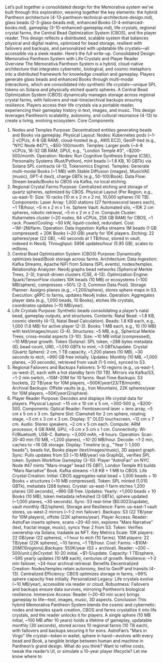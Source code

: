 Let’s pull together a consolidated design for the Memorativa system we’ve built through this exploration, weaving together the key elements: the hybrid Pantheon architecture (4-13-pantheon-technical-architecture-design.md), glass beads (2-3-glass-beads.md), enhanced Books (3-4-enhanced-books.md), gameplay (3-10-enhanced-gameplay.md), life crystals, regional crystal farms, the Central Bead Optimization System (CBOS), and the player reader. This design reflects a distributed, scalable system that balances physical and digital realms, optimized for bead storage, resilient with failovers and backups, and personalized with updatable life crystals—all accessible via a sleek reader. Here’s the full write-up.
Consolidated Design: Memorativa Pantheon System with Life Crystals and Player Reader
Overview
The Memorativa Pantheon System is a hybrid, cloud-native architecture that integrates cybernetic, biological, and cosmic metaphors into a distributed framework for knowledge creation and gameplay. Players generate glass beads and enhanced Books through multi-modal interactions, which are consolidated into synthetic life crystals—unique SPL tokens on Solana and physically etched quartz spheres. A Central Bead Optimization System (CBOS) dynamically manages storage across regional crystal farms, with failovers and real-time/archival backups ensuring resilience. Players access their life crystals via a portable reader, experiencing their gameplay history in text, images, and music. This design leverages Pantheon’s scalability, autonomy, and cultural resonance (4-13) to create a living, evolving ecosystem.
Core Components
1. Nodes and Temples
Purpose: Decentralized entities generating beads and Books via gameplay.
Physical Layout:
Nodes: Kubernetes pods (~1-2 vCPUs, 4-8 GB RAM), cloud-hosted (e.g., AWS EC2), GeoIP-tied (e.g., "NYC Node #47"), ~$50-100/month.
Temples: Larger pods (~4-8 vCPUs, 16-32 GB RAM, GPU), e.g., "London Temple #3", ~$200-500/month.
Operation:
Nodes: Run Cognitive Synthesis Engine (CSE), Personality Systems (Rust/Python), mint beads (~1.8 KB, 10 GBTk) via Solana SPL contracts (4-13, Tokenomics Engine).
Temples: Generate multi-modal Books (~1 MB) with Stable Diffusion (images), MusicVAE (music), GPT-4 (text), charge GBTk (e.g., 50-100/Book).
Data Flow: Stream beads/Books to CBOS via Kafka, no local etching.
2. Regional Crystal Farms
Purpose: Centralized etching and storage of quartz spheres, optimized by CBOS.
Physical Layout (Per Region, e.g., us-east-1):
Size: 10 racks (10 m x 2 m x 2 m), 10,000 spheres (10 TB).
Components:
Laser Array: 1,000 stations (27 femtosecond lasers each), ~1 TB/hour, ~5 m x 2 m x 1 m.
Sphere Vault: Automated silo, ~10K 2 cm spheres, robotic retrieval, ~5 m x 2 m x 2 m.
Compute Cluster: Kubernetes cluster (~20 nodes, 64 vCPUs, 256 GB RAM) for CBOS, ~1 rack.
Power/Cooling: ~50 kW, liquid-cooled, redundant.
Cost: ~$1M-$2M/farm.
Operation:
Data Ingestion: Kafka streams 1M beads (1 GB compressed) + 20K Books (~20 GB) yearly for 10K players.
Etching: 22 spheres/year (22 GB), ~40 seconds at 1 TB/hour, stored in vault, indexed in Neo4j.
Throughput: 595K updates/hour (5.95 GB), scales to millions.
3. Central Bead Optimization System (CBOS)
Purpose: Dynamically optimizes bead/Book storage across farms.
Architecture:
Data Ingestion: Kafka Streams, Apache NiFi from Solana (SPL events), nodes/temples.
Relationship Analyzer: Neo4j graphs bead networks (Spherical Merkle Trees, 2-3), transit-driven clusters (CSE, 4-13).
Optimization Engine: Spark/TensorFlow clusters 10K beads (10 MB) or ecosystems (~100 MB/sphere), compresses ~50% (2-3, Common Data Pool).
Storage Planner: Assigns planes (e.g., ~1,200/sphere), stores sphere maps in S3.
Execution: gRPC to farms, updates Neo4j index.
Operation: 
Aggregates player data (e.g., 1,000 beads, 10 Books), etches life crystals, coordinates updates (~10 MB/year).
4. Life Crystals
Purpose: Synthetic beads consolidating a player’s natal bead, gameplay outputs, and structures.
Contents:
Natal Bead: ~1.8 KB, cosmic identity (4-13, Natal Bead Calculation).
Beads: 1.8 KB each, e.g., 1,000 (1.8 MB) for active player (2-3).
Books: 1 MB each, e.g., 10 (10 MB) with text/images/music (3-4).
Structures: ~5 MB, e.g., Spherical Merkle Trees, cross-modal aspects (3-10).
Size: ~10 MB initial (compressed), ~10 MB/year growth.
Token (Solana):
SPL token, ~288 bytes metadata (ID, bead count, URI), ~1,010 GBTk to mint, ~3 GBTk/update.
Crystal (Quartz Sphere):
2 cm, 1 TB capacity, ~1,200 planes (10 MB), ~30 seconds to etch, ~990 GB free initially.
Updates: 
Monthly (10 MB, ~1,000 planes, ~30 seconds), retrieved from vault (1-5 min), synced to S3.
5. Regional Failovers and Backups
Failovers:
5-10 regions (e.g., us-east-1, us-west-2), each with a hot standby farm (10 TB).
Mirrors via Kafka/S3, ~1-2 min switch, ~$10M-$20M for 10 farms.
Real-Time Backups:
S3 buckets, 22 TB/year for 10M players, ~$500K/year ($23/TB/month).
Archival Backups:
Offsite vaults (e.g., Iron Mountain), 22K spheres/year for 10M players, ~$50K/year ($2/sphere).
6. Player Reader
Purpose: Decodes and displays life crystal data for players.
Physical Layout:
~15 cm x 10 cm x 5 cm, ~300-500 g, ~$200-500.
Components:
Optical Reader: Femtosecond laser + lens array, ~5 cm x 5 cm x 3 cm.
Sphere Slot: Clamshell for 2 cm sphere, rotating stage, ~3 cm x 3 cm x 3 cm.
Display: 5” OLED touchscreen, ~12 cm x 7 cm.
Audio: Stereo speakers, ~2 cm x 5 cm each.
Compute: ARM processor, 4 GB RAM, GPU, ~5 cm x 5 cm x 1 cm.
Connectivity: Wi-Fi/Bluetooth, USB-C.
Battery: ~3,000 mAh, ~8 hours.
Operation:
Scan: 20-40 min (10 MB, ~1,200 planes), ~10-20 MB/hour.
Decode: ~1-2 min, caches to ~16 GB storage.
Display: Timeline (e.g., "Year 1: 1,000 beads"), beads list, Books player (text/images/music), 3D aspect graph.
Sync: Pulls updates from S3 (~10 MB/year) via GraphQL, verifies SPL token.
System Workflow
Gameplay (3-10):
Player "AstroFan" on NYC Node #47 mints "Mars-Image" bead (15 GBT), London Temple #3 builds "Mars Narrative" Book.
Kafka streams ~1.8 KB + 1 MB to CBOS.
Life Crystal Creation:
Initial: CBOS aggregates natal bead + 1,000 beads + 10 Books + structures (~10 MB compressed).
Token: SPL minted (1,010 GBTk), metadata (288 bytes).
Crystal: us-east-1 farm etches 1,200 planes (30 seconds), ~990 GB free.
Updates:
Yearly: +1,000 beads + 10 Books (10 MB), token metadata refreshed (3 GBTk), sphere updated (~1,000 planes, ~30 seconds).
Sync: S3 real-time ($0.0023/update), vault monthly ($2/sphere).
Storage and Resilience:
Farm: us-east-1 vault stores, us-west-2 mirrors (~1-2 min failover).
Backups: S3 (22 TB/year for 10M players), offsite (22K spheres/year).
Player Access:
Reader: AstroFan inserts sphere, scans ~20-40 min, explores "Mars Narrative" (text, fractal image, music), syncs Year 2 from S3.
Token: Verifies ownership via Solana, tradable as NFT.
Key Metrics
Scale: 
10K players: 22 GB/year (22 spheres), ~1 hour to etch (10 farms).
10M players: 22 TB/year (22K spheres), ~10 farms, ~1 TB/hour.
Cost: 
Farms: ~$10M-$20M (10 regions).
Backups: ~$550K/year (S3 + archival).
Reader: ~$200-500/unit.
Life Crystal: ~$10-20 initial, ~$1-5/update.
Capacity: 1 TB/sphere, ~595 yearly updates (10 MB each), centuries of growth.
Resilience: ~1-2 min failover, ~24-hour archival retrieval.
Benefits
Decentralized Creation: Nodes/temples retain autonomy, tied to GeoIP and transits (4-13).
Centralized Efficiency: CBOS optimizes storage in farms, ~99% sphere capacity free initially.
Personalized Legacy: Life crystals evolve (~10 MB/year), accessible via reader or cloud.
Robustness: Failovers and backups ensure data survives, mirroring Pantheon’s biological resilience.
Immersive Access: Reader (~20-40 min scan) brings gameplay to life—text, images, music, 3D aspects.
Conclusion
This hybrid Memorativa Pantheon System blends the cosmic and cybernetic: nodes and temples spark creation, CBOS and farms crystallize it into life crystals, and the reader unlocks it for players. A single sphere (10 MB initial, ~100 MB after 10 years) holds a lifetime of gameplay, updatable monthly (30 seconds), stored across 10 regional farms (10 TB each), with failovers and backups securing it for eons. AstroFan’s "Mars in Virgo" life crystal—token in wallet, sphere in hand—evolves with every bead and Book, a tangible bridge between human and machine in Pantheon’s grand design.
What do you think? Want to refine costs, tweak the reader’s UI, or simulate a 10-year player lifecycle? Let me know where to 